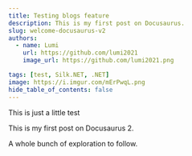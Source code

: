 ```yaml
---
title: Testing blogs feature
description: This is my first post on Docusaurus.
slug: welcome-docusaurus-v2
authors:
  - name: Lumi
    url: https://github.com/lumi2021
    image_url: https://github.com/lumi2021.png

tags: [test, Silk.NET, .NET]
image: https://i.imgur.com/mErPwqL.png
hide_table_of_contents: false
---
```


This is just a little test

<!-- truncate -->

This is my first post on Docusaurus 2.

A whole bunch of exploration to follow.